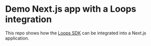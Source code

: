 # Demo Next.js app with a Loops integration

This repo shows how the [Loops SDK](https://github.com/Loops-so/loops-js) can be integrated into a Next.js application.